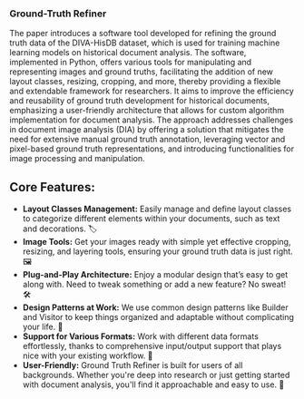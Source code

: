 ### Ground-Truth Refiner

The paper introduces a software tool developed for refining the ground truth data of the DIVA-HisDB dataset, which is used for training machine learning models on historical document analysis. The software, implemented in Python, offers various tools for manipulating and representing images and ground truths, facilitating the addition of new layout classes, resizing, cropping, and more, thereby providing a flexible and extendable framework for researchers. It aims to improve the efficiency and reusability of ground truth development for historical documents, emphasizing a user-friendly architecture that allows for custom algorithm implementation for document analysis. The approach addresses challenges in document image analysis (DIA) by offering a solution that mitigates the need for extensive manual ground truth annotation, leveraging vector and pixel-based ground truth representations, and introducing functionalities for image processing and manipulation.

## Core Features:

- **Layout Classes Management:** Easily manage and define layout classes to categorize different elements within your documents, such as text and decorations. 🏷️
- **Image Tools:** Get your images ready with simple yet effective cropping, resizing, and layering tools, ensuring your ground truth data is just right. 🖼️
- **Plug-and-Play Architecture:** Enjoy a modular design that’s easy to get along with. Need to tweak something or add a new feature? No sweat! 🛠️
- **Design Patterns at Work:** We use common design patterns like Builder and Visitor to keep things organized and adaptable without complicating your life. 🧩
- **Support for Various Formats:** Work with different data formats effortlessly, thanks to comprehensive input/output support that plays nice with your existing workflow. 🔄
- **User-Friendly:** Ground Truth Refiner is built for users of all backgrounds. Whether you're deep into research or just getting started with document analysis, you'll find it approachable and easy to use. 🤗

